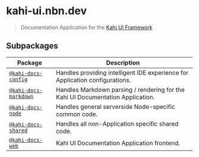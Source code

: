 # kahi-ui.nbn.dev

> Documentation Application for the [Kahi UI Framework](https://github.com/novacbn/kahi-ui)

## Subpackages

| Package                                                                                                             | Description                                                                     |
| ------------------------------------------------------------------------------------------------------------------- | ------------------------------------------------------------------------------- |
| [`@kahi-docs-config`](https://github.com/kahi-framework/kahi-ui.nbn.dev/tree/main/packages/%40kahi-docs-config)     | Handles providing intelligent IDE experience for Application configurations.    |
| [`@kahi-docs-markdown`](https://github.com/kahi-framework/kahi-ui.nbn.dev/tree/main/packages/%40kahi-docs-markdown) | Handles Markdown parsing / rendering for the Kahi UI Documentation Application. |
| [`@kahi-docs-node`](https://github.com/kahi-framework/kahi-ui.nbn.dev/tree/main/packages/%40kahi-docs-node)         | Handles general serverside Node-specific common code.                           |
| [`@kahi-docs-shared`](https://github.com/kahi-framework/kahi-ui.nbn.dev/tree/main/packages/%40kahi-docs-shared)     | Handles all non-Application specific shared code.                               |
| [`@kahi-docs-web`](https://github.com/kahi-framework/kahi-ui.nbn.dev/tree/main/packages/%40kahi-docs-web)           | Kahi UI Documentation Application frontend.                                     |
